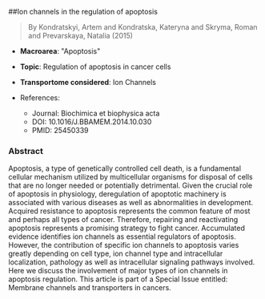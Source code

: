 ##Ion channels in the regulation of apoptosis

> By Kondratskyi, Artem and Kondratska, Kateryna and Skryma, Roman and Prevarskaya, Natalia (2015)

- **Macroarea**: "Apoptosis"
- **Topic**: Regulation of apoptosis in cancer cells
- **Transportome considered**: Ion Channels

- References:
  - Journal: Biochimica et biophysica acta
  - DOI: 10.1016/J.BBAMEM.2014.10.030
  - PMID: 25450339

### Abstract

Apoptosis, a type of genetically controlled cell death, is a fundamental cellular mechanism utilized by multicellular organisms for disposal of cells that are no longer needed or potentially detrimental. Given the crucial role of apoptosis in physiology, deregulation of apoptotic machinery is associated with various diseases as well as abnormalities in development. Acquired resistance to apoptosis represents the common feature of most and perhaps all types of cancer. Therefore, repairing and reactivating apoptosis represents a promising strategy to fight cancer. Accumulated evidence identifies ion channels as essential regulators of apoptosis. However, the contribution of specific ion channels to apoptosis varies greatly depending on cell type, ion channel type and intracellular localization, pathology as well as intracellular signaling pathways involved. Here we discuss the involvement of major types of ion channels in apoptosis regulation. This article is part of a Special Issue entitled: Membrane channels and transporters in cancers.
